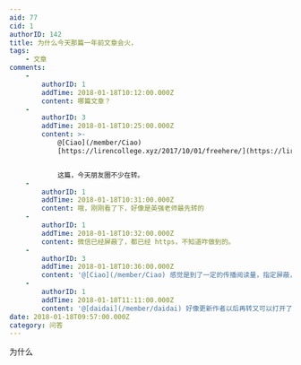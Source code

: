 ```yaml
---
aid: 77
cid: 1
authorID: 142
title: 为什么今天那篇一年前文章会火，
tags:
    - 文章
comments:
    -
        authorID: 1
        addTime: 2018-01-18T10:12:00.000Z
        content: 哪篇文章？
    -
        authorID: 3
        addTime: 2018-01-18T10:25:00.000Z
        content: >-
            @[Ciao](/member/Ciao)
            [https://lirencollege.xyz/2017/10/01/freehere/](https://lirencollege.xyz/2017/10/01/freehere/)


            这篇，今天朋友圈不少在转。
    -
        authorID: 1
        addTime: 2018-01-18T10:31:00.000Z
        content: 哦，刚刚看了下，好像是英强老师最先转的
    -
        authorID: 1
        addTime: 2018-01-18T10:32:00.000Z
        content: 微信已经屏蔽了，都已经 https，不知道咋做到的。
    -
        authorID: 3
        addTime: 2018-01-18T10:36:00.000Z
        content: '@[Ciao](/member/Ciao) 感觉是到了一定的传播阅读量，指定屏蔽，其它文章能打开，唯独这篇不行了。'
    -
        authorID: 1
        addTime: 2018-01-18T11:11:00.000Z
        content: '@[daidai](/member/daidai) 好像更新作者以后再转又可以打开了，迷之微信。'
date: 2018-01-18T09:57:00.000Z
category: 问答
---
```


为什么
